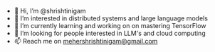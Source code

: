 - 👋 Hi, I’m @shrishtinigam
- 👀 I’m interested in distributed systems and large language models
- 🌱 I’m currently learning and working on on mastering TensorFlow
- 💞️ I’m looking for people interested in LLM's and cloud computing
- 📫 Reach me on mehershrishtinigam@gmail.com

<!---
shrishtinigam/shrishtinigam is a ✨ special ✨ repository because its `README.md` (this file) appears on your GitHub profile.
You can click the Preview link to take a look at your changes.
--->
